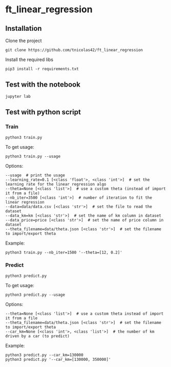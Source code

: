 # ft_linear_regression

## Installation
Clone the project
```
git clone https://github.com/tnicolas42/ft_linear_regression
```
Install the required libs
```
pip3 install -r requirements.txt
```

## Test with the notebook
```
jupyter lab
```

## Test with python script
### Train
```
python3 train.py
```
To get usage:
```
python3 train.py --usage
```
Options:
```
--usage  # print the usage
--learning_rate=0.1 [<class 'float'>, <class 'int'>]  # set the learning rate for the linear regression algo
--theta=None [<class 'list'>]  # use a custom theta (instead of import it from a file)
--nb_iter=3500 [<class 'int'>]  # number of iteration to fit the linear regression
--data=data/data.csv [<class 'str'>]  # set the file to read the dataset
--data_km=km [<class 'str'>]  # set the name of km column in dataset
--data_price=price [<class 'str'>]  # set the name of price column in dataset
--theta_filename=data/theta.json [<class 'str'>]  # set the filename to import/export theta
```
Example:
```
python3 train.py --nb_iter=1500 '--theta=[12, 0.2]'
```

### Predict
```
python3 predict.py
```
To get usage:
```
python3 predict.py --usage
```
Options:
```
--theta=None [<class 'list'>]  # use a custom theta instead of import it from a file
--theta_filename=data/theta.json [<class 'str'>]  # set the filename to import/export theta
--car_km=None [<class 'int'>, <class 'list'>]  # the number of km driven by a car (to predict)
```
Example:
```
python3 predict.py --car_km=130000
python3 predict.py '--car_km=[130000, 350000]'
```
